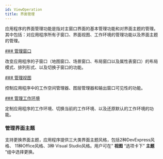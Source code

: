 ```yaml
---
id: ViewOperation
title: 界面管理
---
```

应用程序的界面管理功能是指对主窗口界面的基本管理功能和对界面主题的管理。其中包括：对应用程序所有子窗口、界面视图、工作环境的管理功能以及界面主题的管理。

[### 管理窗口](Windowsgroup)

改变应用程序的子窗口（地图窗口、场景窗口、布局窗口以及属性表窗口）的布局模式、排列形式、以及切换子窗口的功能。

[### 管理视图](Viewgroup)

控制应用程序中的工作空间管理器、图层管理器和输出窗口可见性的功能。

[### 管理工作环境](WorkenvironmentGroup)

定制应用程序的工作环境、切换当前的工作环境、以及还原默认的工作环境的功能。

### 管理界面主题

支持更换界面主题，应用程序提供三大类界面主题风格，包括2种DevExpress风格、 11种Office风格、3种 Visual
Studio风格。用户可在” **视图** “选项卡下” **主题** “组中选择更换。
